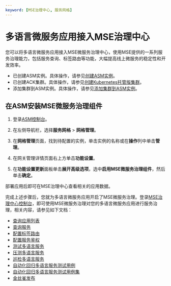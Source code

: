 ```yaml
---
keyword: [MSE治理中心, 服务网格]
---
```


# 多语言微服务应用接入MSE治理中心

您可以将多语言微服务应用接入MSE微服务治理中心，使用MSE提供的一系列服务治理能力，包括服务查询、标签路由等功能，大幅提高线上微服务的稳定性和开发效率。

-   已创建ASM实例。具体操作，请参见[创建ASM实例]()。
-   已创建ACK集群。具体操作，请参见[创建Kubernetes托管版集群](/cn.zh-CN/Kubernetes集群用户指南/集群/创建集群/创建Kubernetes托管版集群.md)。
-   添加集群到ASM实例。具体操作，请参见[添加集群到ASM实例]()。

## 在ASM安装MSE微服务治理组件

1.  登录[ASM控制台](https://servicemesh.console.aliyun.com)。

2.  在左侧导航栏，选择**服务网格** \> **网格管理**。

3.  在**网格管理**页面，找到待配置的实例，单击实例的名称或在**操作**列中单击**管理**。

4.  在网关管理详情页面右上方单击**功能设置**。

5.  在**功能设置更新**面板单击**展开高级选项**，选中**启用MSE微服务治理组件**，然后单击**确定**。


部署应用后即可在MSE治理中心查看相关的应用数据。

完成上述步骤后，您就为多语言微服务应用开启了MSE微服务治理。登录[MSE治理中心控制台](https://mse.console.aliyun.com/#/msc/home)，即可使用MSE微服务治理对您的多语言微服务应用进行服务治理，相关内容，请参见如下文档：

-   [查询应用列表](/cn.zh-CN/微服务治理/多语言服务治理/查询应用列表.md)
-   [查询服务](/cn.zh-CN/微服务治理/多语言服务治理/查询服务.md)
-   [配置标签路由](/cn.zh-CN/微服务治理/多语言服务治理/配置标签路由.md)
-   [配置服务鉴权](/cn.zh-CN/微服务治理/多语言服务治理/配置服务鉴权.md)
-   [测试多语言服务](/cn.zh-CN/微服务治理/多语言服务治理/微服务测试/测试多语言服务.md)
-   [压测多语言服务](/cn.zh-CN/微服务治理/多语言服务治理/微服务测试/压测多语言服务.md)
-   [巡检多语言服务](/cn.zh-CN/微服务治理/多语言服务治理/微服务测试/巡检多语言服务.md)
-   [自动化回归多语言服务测试用例](/cn.zh-CN/微服务治理/多语言服务治理/微服务测试/自动化回归多语言服务测试用例.md)
-   [自动化回归多语言服务测试用例集](/cn.zh-CN/微服务治理/多语言服务治理/微服务测试/自动化回归多语言服务测试用例集.md)
-   [金丝雀发布](/cn.zh-CN/微服务治理/多语言服务治理/金丝雀发布.md)

